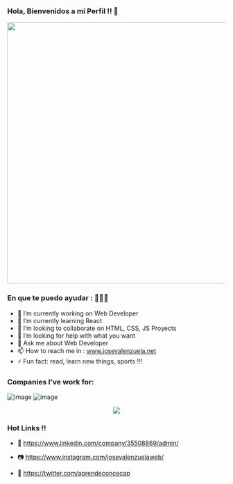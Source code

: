 ### Hola, Bienvenidos a mi Perfil !! 👋
<div align="center"> <img src="https://images.unsplash.com/photo-1542831371-29b0f74f9713?ixlib=rb-1.2.1&ixid=MnwxMjA3fDB8MHxzZWFyY2h8M3x8cHJvZ3JhbWFkb3J8ZW58MHx8MHx8&auto=format&fit=crop&w=500&q=60" width="600"> </div>

### En que te puedo ayudar : 🚀🚀🚀
- 🔭 I’m currently working on Web Developer
- 🌱 I’m currently learning React
- 👯 I’m looking to collaborate on HTML, CSS, JS Proyects
- 🤔 I’m looking for help with what you want
- 💬 Ask me about Web Developer
- 📫 How to reach me in : www.josevalenzuela.net
- ⚡ Fun fact: read, learn new things, sports !!!

### Companies I've work for:
![image](https://user-images.githubusercontent.com/107946109/176230277-029a895e-a4d4-4f4f-9e5c-8bc341564ed0.png)
![image](https://user-images.githubusercontent.com/107946109/176230424-59f2a5fd-cef8-4d65-bcc9-a87a1d7740fc.png)
<div align="center"> <img src="https://user-images.githubusercontent.com/107946109/176230618-41ee071c-4dc1-45f1-a7cc-dfc2aba8ff87.png"> </div>

### Hot Links !!
- 🏣 https://www.linkedin.com/company/35508869/admin/

- 📷 https://www.instagram.com/josevalenzuelaweb/

- 🦉 https://twitter.com/aprendeconcecap


